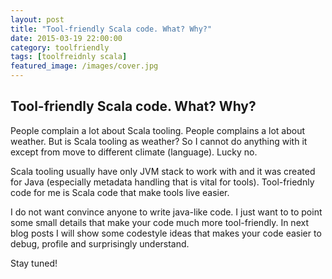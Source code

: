 ```yaml
---
layout: post
title: "Tool-friendly Scala code. What? Why?"
date: 2015-03-19 22:00:00
category: toolfriendly
tags: [toolfreidnly scala]
featured_image: /images/cover.jpg
---
```


## Tool-friendly Scala code. What? Why?
People complain a lot about Scala tooling. People complains a lot about weather. But is Scala tooling as weather? So I cannot do anything with it except from move to different climate (language). Lucky no.

Scala tooling usually have only JVM stack to work with and it was created for Java (especially metadata handling that is vital for tools).
Tool-friednly code for me is Scala code that make tools live easier.

I do not want convince anyone to write java-like code. I just want to to point some small details that make your code much more tool-friendly.
In next blog posts I will show some codestyle ideas that makes your code easier to debug, profile and surprisingly understand.

Stay tuned!